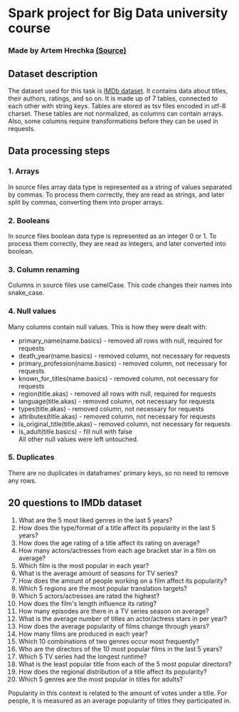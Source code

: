 # Spark project for Big Data university course
### Made by Artem Hrechka [(Source)](https://github.com/W1nLin4n/big-data-course-project)

## Dataset description
The dataset used for this task is [IMDb dataset](https://developer.imdb.com/non-commercial-datasets/). 
It contains data about titles, their authors, ratings, and so on. It is made up 
of 7 tables, connected to each other with string keys. Tables are stored as tsv 
files encoded in utf-8 charset. These tables are not normalized, as columns can 
contain arrays. Also, some columns require transformations before they can be 
used in requests.

## Data processing steps
### 1. Arrays
In source files array data type is represented as a string of values separated
by commas. To process them correctly, they are read as strings, and later split
by commas, converting them into proper arrays.
### 2. Booleans
In source files boolean data type is represented as an integer 0 or 1. To process 
them correctly, they are read as integers, and later converted into boolean.
### 3. Column renaming
Columns in source files use camelCase. This code changes their names into snake_case.
### 4. Null values
Many columns contain null values. This is how they were dealt with:
- primary_name(name.basics) - removed all rows with null, required for requests
- death_year(name.basics) - removed column, not necessary for requests
- primary_profession(name.basics) - removed column, not necessary for requests
- known_for_titles(name.basics) - removed column, not necessary for requests
- region(title.akas) - removed all rows with null, required for requests
- language(title.akas) - removed column, not necessary for requests
- types(title.akas) - removed column, not necessary for requests
- attributes(title.akas) - removed column, not necessary for requests
- is_original_title(title.akas) - removed column, not necessary for requests
- is_adult(title.basics) - fill null with false  
All other null values were left untouched.
### 5. Duplicates
There are no duplicates in dataframes' primary keys, so no need to remove any rows.

## 20 questions to IMDb dataset
1. What are the 5 most liked genres in the last 5 years?
2. How does the type/format of a title affect its popularity in the last 5 years?
3. How does the age rating of a title affect its rating on average?
4. How many actors/actresses from each age bracket star in a film on average?
5. Which film is the most popular in each year?
6. What is the average amount of seasons for TV series?
7. How does the amount of people working on a film affect its popularity?
8. Which 5 regions are the most popular translation targets?
9. Which 5 actors/actresses are rated the highest?
10. How does the film's length influence its rating?
11. How many episodes are there in a TV series season on average?
12. What is the average number of titles an actor/actress stars in per year?
13. How does the average popularity of films change through years?
14. How many films are produced in each year?
15. Which 10 combinations of two genres occur most frequently?
16. Who are the directors of the 10 most popular films in the last 5 years?
17. Which 5 TV series had the longest runtime?
18. What is the least popular title from each of the 5 most popular directors?
19. How does the regional distribution of a title affect its popularity?
20. Which 5 genres are the most popular in titles for adults?

Popularity in this context is related to the amount of votes under a title. 
For people, it is measured as an average popularity of titles they participated in.